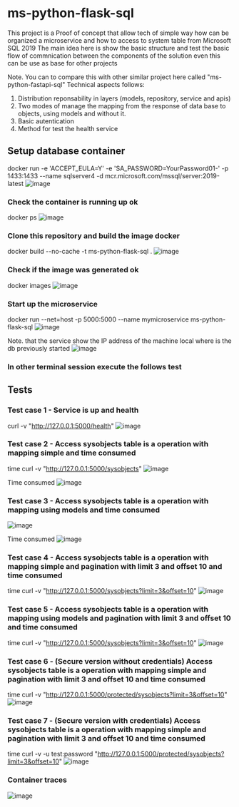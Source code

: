 # ms-python-flask-sql

This project is a Proof of concept that allow tech of simple way how can be organized a microservice and how to access to system table from Microsoft SQL 2019
The main idea here is show the basic structure and test the basic flow of commnication between the components of the solution even this can be use as base for other projects

Note. You can to compare this with other similar project here called "ms-python-fastapi-sql"
Technical aspects follows:

1. Distribution reponsability in layers (models, repository, service and apis)
2. Two modes of manage the mapping from the response of data base to objects, using models and without it.
3. Basic autentication
4. Method for test the health service

## Setup database container 
docker run -e 'ACCEPT_EULA=Y' -e 'SA_PASSWORD=YourPassword01-' -p 1433:1433 --name sqlserver4 -d mcr.microsoft.com/mssql/server:2019-latest
![image](https://github.com/user-attachments/assets/9061078a-889c-4add-9746-f9a157da5deb)

### Check the container is running up ok
docker ps
![image](https://github.com/user-attachments/assets/aaa00c9d-72e4-4c6d-9da2-59a5123ca3d6)

### Clone this repository and build the image docker
docker build --no-cache -t ms-python-flask-sql .
![image](https://github.com/user-attachments/assets/812aaabc-4c61-4fcc-98ad-a0bb73b1280f)


### Check if the image was generated ok
docker images
![image](https://github.com/user-attachments/assets/f61c0528-c649-4ca4-b271-9f49e5f008ad)


### Start up the microservice
docker run --net=host -p 5000:5000 --name mymicroservice ms-python-flask-sql
![image](https://github.com/user-attachments/assets/5d00cb20-71d3-49c1-b943-306cb7f432c1)

Note. that the service show the IP address of the machine local where is the db previously started
![image](https://github.com/user-attachments/assets/96e032a5-0217-4d58-bf33-deb6186c09e4)

### In other terminal session execute the follows test

## Tests
### Test case 1 - Service is up and health
curl -v "http://127.0.0.1:5000/health"
![image](https://github.com/user-attachments/assets/27837a26-e10a-4a93-b883-55d0c56012f7)

### Test case 2 - Access sysobjects table is a operation with mapping simple and time consumed
time curl -v "http://127.0.0.1:5000/sysobjects"
![image](https://github.com/user-attachments/assets/affba760-aee4-4fe4-a93f-ccf67ca9b1f0)

Time consumed
![image](https://github.com/user-attachments/assets/b38a7763-bf6b-446c-bc8e-19aecc48dfaf)

### Test case 3 - Access sysobjects table is a operation with mapping using models and time consumed
![image](https://github.com/user-attachments/assets/fa169fb5-d705-4192-8150-9fbd7d619160)

Time consumed
![image](https://github.com/user-attachments/assets/472d8e21-6fa4-4d0d-9a66-1c49e8d9afbb)

### Test case 4 - Access sysobjects table is a operation with mapping simple and pagination with limit 3 and offset 10 and time consumed
time curl -v "http://127.0.0.1:5000/sysobjects?limit=3&offset=10"
![image](https://github.com/user-attachments/assets/0edbc472-03c6-4b9c-a7d6-1128d75031a2)

### Test case 5 - Access sysobjects table is a operation with mapping using models and pagination with limit 3 and offset 10 and time consumed
time curl -v "http://127.0.0.1:5000/sysobjects?limit=3&offset=10"
![image](https://github.com/user-attachments/assets/b5139e85-68f1-48e6-b195-0fb5135bd898)


### Test case 6 - (Secure version without credentials) Access sysobjects table is a operation with mapping simple and pagination with limit 3 and offset 10 and time consumed
time curl -v "http://127.0.0.1:5000/protected/sysobjects?limit=3&offset=10"
![image](https://github.com/user-attachments/assets/f0638963-5a28-4996-8bca-b2065cafa43a)


### Test case 7 - (Secure version with credentials) Access sysobjects table is a operation with mapping simple and pagination with limit 3 and offset 10 and time consumed
time curl -v -u test:password "http://127.0.0.1:5000/protected/sysobjects?limit=3&offset=10"
![image](https://github.com/user-attachments/assets/99935985-5319-4858-8877-653c02e92284)

### Container traces
![image](https://github.com/user-attachments/assets/21866ae4-356d-4a3a-b8a9-cfd036c0bff0)










